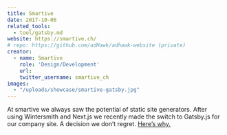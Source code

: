 ```yaml
---
title: Smartive
date: 2017-10-06
related_tools:
  - tool/gatsby.md
website: https://smartive.ch/
# repo: https://github.com/adHawk/adhawk-website (private)
creator:
  - name: Smartive
    role: 'Design/Development'
    url:
    twitter_username: smartive_ch
images:
  - "/uploads/showcase/smartive-gatsby.jpg"
---
```


At smartive we always saw the potential of static site generators. After using Wintersmith and Next.js we recently made the switch to Gatsby.js for our company site. A decision we don’t regret. [Here’s why.](https://blog.smartive.ch/smartive-ch-goes-gatsby-js-27a056b3b817)
